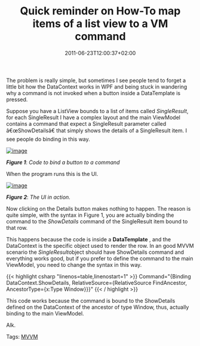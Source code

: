 ﻿---
title: "Quick reminder on How-To map items of a list view to a VM command"
description: ""
date: 2011-06-23T12:00:37+02:00
draft: false
tags: [MVVM,WPF]
categories: [WPF]
---
The problem is really simple, but sometimes I see people tend to forget a little bit how the DataContext works in WPF and being stuck in wandering why a command is not invoked when a button inside a DataTemplate is pressed.

Suppose you have a ListView bounds to a list of items called *SingleResult*, for each SingleResult I have a complex layout and the main ViewModel contains a command that expect a SingleResult parameter called â€œShowDetailsâ€ that simply shows the details of a SingleResult item. I see people do binding in this way.

[![image](http://www.codewrecks.com/blog/wp-content/uploads/2011/06/image_thumb18.png "image")](http://www.codewrecks.com/blog/wp-content/uploads/2011/06/image18.png)

 ***Figure 1***: *Code to bind a button to a command*

When the program runs this is the UI.

[![image](http://www.codewrecks.com/blog/wp-content/uploads/2011/06/image_thumb19.png "image")](http://www.codewrecks.com/blog/wp-content/uploads/2011/06/image19.png)

 ***Figure 2***: *The UI in action.*

Now clicking on the Details button makes nothing to happen. The reason is quite simple, with the syntax in Figure 1, you are actually binding the command to the *ShowDetails* command of the SingleResult item bound to that row.

This happens because the code is inside a  **DataTemplate** , and the DataContext is the specific object used to render the row. In an good MVVM scenario the *SingleResult*object should have ShowDetails command and everything works good, but if you prefer to define the command to the main ViewModel, you need to change the syntax in this way.

{{< highlight csharp "linenos=table,linenostart=1" >}}
Command="{Binding DataContext.ShowDetails, RelativeSource={RelativeSource FindAncestor, AncestorType={x:Type Window}}}"
{{< / highlight >}}

This code works because the command is bound to the ShowDetails defined on the DataContext of the ancestor of type Window, thus, actually binding to the main ViewModel.

Alk.

Tags: [MVVM](http://technorati.com/tag/MVVM)
